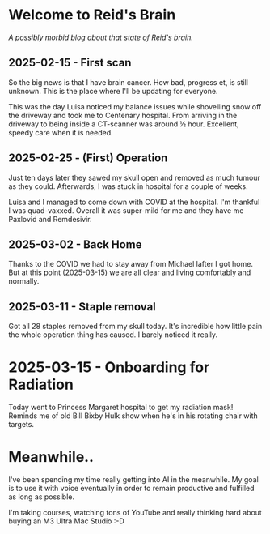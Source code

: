 # Welcome to Reid's Brain
_A possibly morbid blog about that state of Reid's brain._

## 2025-02-15 - First scan
So the big news is that I have brain cancer. How bad, progress et, is still unknown. This is the place where I'll be updating  for everyone.

This was the day Luisa noticed my balance issues while shovelling snow off the driveway and took me to Centenary hospital. From arriving in the driveway to being inside a CT-scanner was around ½ hour. Excellent, speedy care when it is needed.

## 2025-02-25 - (First) Operation
Just ten days later they sawed my skull open and removed as much tumour as they could. Afterwards, I was stuck in hospital for a couple of weeks.

Luisa and I managed to come down with COVID at the hospital. I'm thankful I was quad-vaxxed. Overall it was super-mild for me and they have me Paxlovid and Remdesivir.

## 2025-03-02 - Back Home

Thanks to the COVID we had to stay away from Michael lafter I got home. But at this point (2025-03-15) we are all clear and living comfortably and normally.

## 2025-03-11 - Staple removal
Got all 28 staples removed from my skull today. It's incredible how little pain the whole operation thing has caused. I barely noticed it really.

# 2025-03-15 - Onboarding for Radiation
Today went to Princess Margaret hospital to get my radiation mask! Reminds me of old Bill Bixby Hulk show when he's in his rotating chair with targets.


# Meanwhile..

I've been spending my time really getting into AI in the meanwhile. My goal is to use it with voice eventually in order to remain productive and fulfilled as long as possible.

I'm taking courses, watching tons of YouTube and really thinking hard about buying an M3 Ultra Mac Studio :-D

<!--stackedit_data:
eyJoaXN0b3J5IjpbMTM1NDI0MjAwMyw3NjUxODY0MzMsLTE4MT
M5NjAyOTEsMTEzMTAwNDM4LC0yNDc3Nzg4NjUsLTc1NzU0NDE5
XX0=
-->